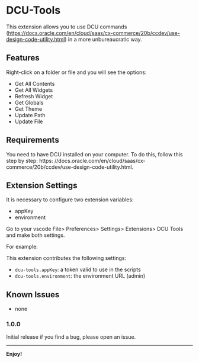 # DCU-Tools

This extension allows you to use DCU commands (https://docs.oracle.com/en/cloud/saas/cx-commerce/20b/ccdev/use-design-code-utility.html) in a more unbureaucratic way.

## Features

Right-click on a folder or file and you will see the options:
- Get All Contents
- Get All Widgets
- Refresh Widget
- Get Globals
- Get Theme
- Update Path
- Update File

## Requirements

You need to have DCU installed on your computer.
To do this, follow this step by step: https: //docs.oracle.com/en/cloud/saas/cx-commerce/20b/ccdev/use-design-code-utility.html.

## Extension Settings

It is necessary to configure two extension variables:
- appKey
- environment

Go to your vscode File> Preferences> Settings> Extensions> DCU Tools and make both settings.

For example:

This extension contributes the following settings:

* `dcu-tools.appKey`: a token valid to use in the scripts
* `dcu-tools.environment`: the environment URL (admin)

## Known Issues

- none

### 1.0.0

Initial release if you find a bug, please open an issue.

-----------------------------------------------------------------------------------------------------------

**Enjoy!**
